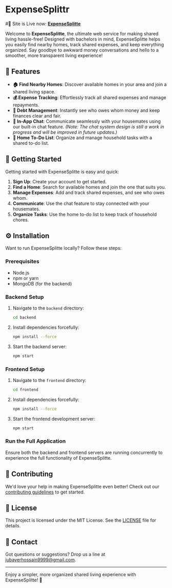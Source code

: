 # ExpenseSplittr

#🚀 Site is Live now: [**ExpenseSplitte**](https://expensesplittr.onrender.com)

Welcome to **ExpenseSplitte**, the ultimate web service for making shared living hassle-free! Designed with bachelors in mind, ExpenseSplitte helps you easily find nearby homes, track shared expenses, and keep everything organized. Say goodbye to awkward money conversations and hello to a smoother, more transparent living experience!

## 🌟 Features
- **🏠 Find Nearby Homes**: Discover available homes in your area and join a shared living space.
- **💰 Expense Tracking**: Effortlessly track all shared expenses and manage repayments.
- **🔄 Debt Management**: Instantly see who owes whom money and keep finances clear and fair.
- **💬 In-App Chat**: Communicate seamlessly with your housemates using our built-in chat feature. *(Note: The chat system design is still a work in progress and will be improved in future updates.)*
- **📝 Home To-Do List**: Organize and manage household tasks with a shared to-do list.

## 🚀 Getting Started

Getting started with ExpenseSplitte is easy and quick:

1. **Sign Up**: Create your account to get started.
2. **Find a Home**: Search for available homes and join the one that suits you.
3. **Manage Expenses**: Add and track shared expenses, and see who owes whom.
4. **Communicate**: Use the chat feature to stay connected with your housemates.
5. **Organize Tasks**: Use the home to-do list to keep track of household chores.

## ⚙️ Installation

Want to run ExpenseSplitte locally? Follow these steps:

### Prerequisites

- Node.js
- npm or yarn
- MongoDB (for the backend)

### Backend Setup

1. Navigate to the `backend` directory:
    ```bash
    cd backend
    ```
2. Install dependencies forcefully:
    ```bash
    npm install --force
    ```
3. Start the backend server:
    ```bash
    npm start
    ```

### Frontend Setup

1. Navigate to the `frontend` directory:
    ```bash
    cd frontend
    ```
2. Install dependencies forcefully:
    ```bash
    npm install --force
    ```
3. Start the frontend development server:
    ```bash
    npm start
    ```

### Run the Full Application

Ensure both the backend and frontend servers are running concurrently to experience the full functionality of ExpenseSplitte.

## 🤝 Contributing

We'd love your help in making ExpenseSplitte even better! Check out our [contributing guidelines](CONTRIBUTING.md) to get started.

## 📄 License

This project is licensed under the MIT License. See the [LICENSE](LICENSE) file for details.

## 📧 Contact

Got questions or suggestions? Drop us a line at [jubayerhossain9999@gmail.com](mailto:jubayerhossain9999@gmail.com).

---

Enjoy a simpler, more organized shared living experience with ExpenseSplitte! 🌟
